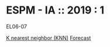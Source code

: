# ESPM - IA :: 2019 : 1
EL06-07

[K nearest neighbor (KNN)](https://colab.research.google.com/github/hsandmann/espm.ml/blob/master/knn/knn.ipynb)
[Forecast]()
